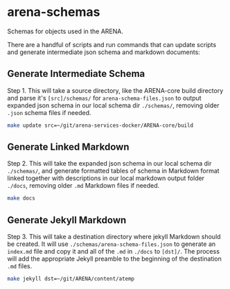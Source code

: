 # arena-schemas
Schemas for objects used in the ARENA.

There are a handful of scripts and run commands that can update scripts and generate intermediate json schema and markdown documents:

## Generate Intermediate Schema
Step 1. This will take a source directory, like the ARENA-core build directory and parse it's `[src]/schemas/` for  `arena-schema-files.json` to output expanded json schema in our local schema dir `./schemas/`, removing older `.json` schema files if needed.
```bash
make update src=~/git/arena-services-docker/ARENA-core/build
```

## Generate Linked Markdown
Step 2. This will take the expanded json schema in our local schema dir `./schemas/`, and generate formatted tables of schema in Markdown format linked together with descriptions in our local markdown output folder `./docs`, removing older `.md` Markdown files if needed.
```bash
make docs
```

## Generate Jekyll Markdown
Step 3. This will take a destination directory where jekyll Markdown should be created. It will use `./schemas/arena-schema-files.json` to generate an `index.md` file and copy it and all of the `.md` in `./docs` to `[dst]/`. The process will add the appropriate Jekyll preamble to the beginning of the destination `.md` files.
```bash
make jekyll dst=~/git/ARENA/content/atemp
```
